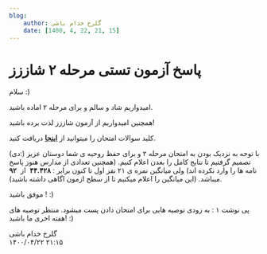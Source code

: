 ```yaml
---
blog:
    author: گلرخ خدام باشی
    date: [1400, 4, 22, 21, 15]
---
```

# پاسخ آزمون تستی مرحله ۲ شاززز

<div class="cnt">
<p>سلام :) <br/></p>

<p>امیدواریم شاد و سالم و برای مرحله ۲ اماده باشید.</p>

<p>همچنین امیدواریم از آزمون شاززز لذت برده باشید! <br/></p>

<p>کلید سوالات امتحان را میتوانید از <b><a href="http://bayanbox.ir/info/1630488919873568606/m2-testi-ans" target="_blank">اینجا</a></b> دریافت کنید.<br/></p>

<p> با توجه به نزدیک بودن به امتحان مرحله ۲ و برای حفظ روحیه ی شما دوستان عزیز (:دی) تصمیم گرفتیم تا نتایج کامل را بعدن اعلام کنیم. (همچنین تعدادی از مدارس هنوز پاسخ نامه ها را وارد نکرده اند) ولی میانگین نمره ی ۲۱ نفر اول تا کنون برابر : <b>۴۴.۴۲۸</b>  از  <b>۹۲</b> میباشد. (این میانگین را اعلام میکنیم تا از سطح ازمون اگاهی داشته باشید).   </p>

<p>موفق باشید ! :)</p>
<p>پی نوشت ۱ : به زودی توصیه هایی برای امتحان دادن پست میشود. منتظر توصیه های هفته اخری ما باشید! :)<br/></p>
</div>

<div class="blog-info">
    <div class="blog-author">گلرخ خدام باشی</div>
    <div class="blog-date">۱۴۰۰/۰۴/۲۲ ۲۱:۱۵</div>
</div>

